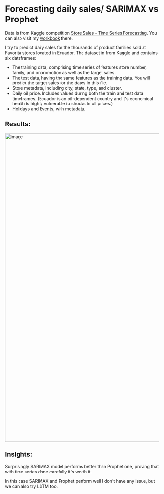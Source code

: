 # Forecasting daily sales/ SARIMAX vs Prophet


Data is from Kaggle competition <a href="https://www.kaggle.com/competitions/store-sales-time-series-forecasting/data">Store Sales - Time Series Forecasting</a>. You can also visit my <a href="https://www.kaggle.com/code/thilananhnguyn/sarimax-beats-prophet-y-all">workbook</a> there.


I try to predict daily sales for the thousands of product families sold at Favorita stores located in Ecuador. The dataset in from Kaggle and contains six dataframes:

- The training data, comprising time series of features store number, family, and onpromotion as well as the target sales.
- The test data, having the same features as the training data. You will predict the target sales for the dates in this file.
- Store metadata, including city, state, type, and cluster.
- Daily oil price. Includes values during both the train and test data timeframes. (Ecuador is an oil-dependent country and it's economical health is highly vulnerable to shocks in oil prices.)
- Holidays and Events, with metadata.

## Results: 

<img width="1011" alt="image" src="https://github.com/lamlam98765/Daily_sales_SARIMAX-vs-Prophet/assets/92735387/b5f5caf5-aba2-4089-a3c1-4eaab3f4c672">

## Insights:

Surprisingly SARIMAX model performs better than Prophet one, proving that with time series done carefully it's worth it. 

In this case SARIMAX and Prophet perform well I don't have any issue, but we can also try LSTM too.
